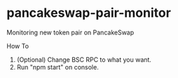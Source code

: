 # pancakeswap-pair-monitor
Monitoring new token pair on PancakeSwap

How To
1. (Optional) Change BSC RPC to what you want.
2. Run "npm start" on console.
